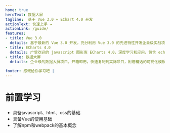 ```yaml
---
home: true
heroText: 数据大屏
tagline:  基于 Vue 3.0 + EChart 4.0 开发
actionText: 快速上手 →
actionLink: /guide/
features:
- title: Vue 3.0
  details: 基于最新的 Vue 3.0 开发，充分利用 Vue 3.0 的先进特性开发企业级实战项目
- title: ECharts 4.0
  details: 广受欢迎的 javascript 图形库 ECharts 4.0，深度学习和应用，包含 echarts-gl
- title: 数据大屏
  details: 企业级的数据大屏项目，开箱即用，快速复制到实际项目，附赠精选的可视化模板
  
footer: 感慨给你学习吧 |  
---
```


# 前置学习
- 具备javascript、html、css的基础
- 具备Vue的使用基础
- 了解npm和webpack的基本概念